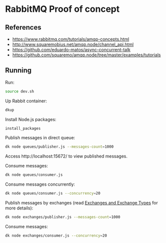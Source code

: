# RabbitMQ Proof of concept

## References

- https://www.rabbitmq.com/tutorials/amqp-concepts.html
- http://www.squaremobius.net/amqp.node/channel_api.html
- https://github.com/eduardo-matos/async-concurrent-talk
- https://github.com/squaremo/amqp.node/tree/master/examples/tutorials

## Running

Run:

```bash
source dev.sh
```

Up Rabbit container:

```bash
dkup
```

Install Node.js packages:

```bash
install_packages
```

Publish messages in direct queue:

```bash
dk node queues/publisher.js --messages-count=1000
```

Access http://localhost:15672/ to view published messages.

Consume messages:

```bash
dk node queues/consumer.js
```

Consume messages concurrently:

```bash
dk node queues/consumer.js --concurrency=20
```

Publish messages by exchanges (read [Exchanges and Exchange Types](https://www.rabbitmq.com/tutorials/amqp-concepts.html#exchanges) for more details):

```bash
dk node exchanges/publisher.js --messages-count=1000
```

Consume messages:

```bash
dk node exchanges/consumer.js --concurrency=20
```
